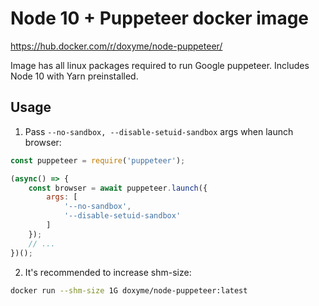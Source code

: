 # Node 10 + Puppeteer docker image

https://hub.docker.com/r/doxyme/node-puppeteer/

Image has all linux packages required to run Google puppeteer. Includes Node 10 with Yarn preinstalled.

## Usage

1. Pass `--no-sandbox, --disable-setuid-sandbox` args when launch browser:

```js
const puppeteer = require('puppeteer');

(async() => {
    const browser = await puppeteer.launch({
        args: [
            '--no-sandbox',
            '--disable-setuid-sandbox'
        ]
    });
    // ...
})();
```

2. It's recommended to increase shm-size:
```bash
docker run --shm-size 1G doxyme/node-puppeteer:latest
```
